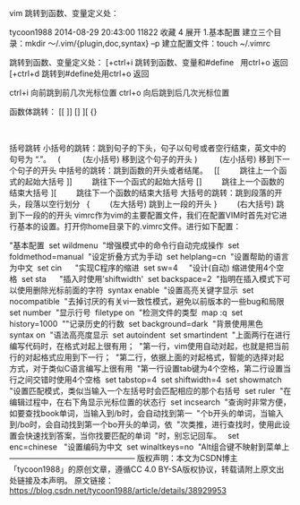 vim 跳转到函数、变量定义处：

tycoon1988 2014-08-29 20:43:00  11822  收藏 4
展开
1.基本配置
建立三个目录：mkdir ～/.vim/{plugin,doc,syntax} –p
建立配置文件：touch ~/.vimrc

跳转到函数、变量定义处：
[+ctrl+i 跳转到函数、变量和#define   用ctrl+o 返回
[+ctrl+d 跳转到#define处用ctrl+o 返回

ctrl+i 向前跳到前几次光标位置
ctrl+o 向后跳到后几次光标位置

函数体跳转：
[[
]]
[]
][
{}

 

括号跳转
小括号的跳转：跳到句子的下头，句子以句号或者空行结束，英文中的句号为 “.”。
 
(          (左小括号) 移到这个句子的开头
)          (左小括号) 移到下一个句子的开头
中括号的跳转：跳到函数的开头或者结尾。
 
[[         跳往上一个函式的起始大括号
]]         跳往下一个函式的起始大括号
[]         跳往上一个函数的结束大括号
][         跳往下一个函数的结束大括号
大括号的跳转：跳到段落的开头，段落以空行划分
 
{         (左大括号) 跳到上一段的开头
}         (右大括号) 跳到下一段的的开头
vimrc作为vim的主要配置文件，我们在配置VIM时首先对它进行基本的设置。打开你home目录下的.vimrc文件。进行如下配置：

"基本配置 
set wildmenu 
"增强模式中的命令行自动完成操作 
set foldmethod=manual 
"设定折叠方式为手动 
set helplang=cn 
"设置帮助的语言为中文 
set cin     
"实现C程序的缩进 
set sw=4    
"设计(自动) 缩进使用4个空格 
set sta     
"插入时使用'shiftwidth' 
set backspace=2 
"指明在插入模式下可以使用删除光标前面的字符 
syntax enable 
"设置高亮关键字显示 
set nocompatible 
"去掉讨厌的有关vi一致性模式，避免以前版本的一些bug和局限 
set number 
"显示行号 
filetype on 
"检测文件的类型 
map :q 
set history=1000 
""记录历史的行数 
set background=dark 
"背景使用黑色 
syntax on 
"语法高亮度显示 
set autoindent 
set smartindent 
"上面两行在进行编写代码时，在格式对起上很有用； 
"第一行，vim使用自动对起，也就是把当前行的对起格式应用到下一行； 
"第二行，依据上面的对起格式，智能的选择对起方式，对于类似C语言编写上很有用 
"第一行设置tab键为4个空格，第二行设置当行之间交错时使用4个空格 
set tabstop=4 
set shiftwidth=4 
set showmatch 
"设置匹配模式，类似当输入一个左括号时会匹配相应的那个右括号 
set ruler 
"在编辑过程中，在右下角显示光标位置的状态行 
set incsearch 
"查询时非常方便，如要查找book单词，当输入到/b时，会自动找到第一 
"个b开头的单词，当输入到/bo时，会自动找到第一个bo开头的单词，依 
"次类推，进行查找时，使用此设置会快速找到答案，当你找要匹配的单词 
"时，别忘记回车。 
 set enc=chinese  
"设置编码为中文 
set winaltkeys=no 
"Alt组合键不映射到菜单上
————————————————
版权声明：本文为CSDN博主「tycoon1988」的原创文章，遵循CC 4.0 BY-SA版权协议，转载请附上原文出处链接及本声明。
原文链接：https://blog.csdn.net/tycoon1988/article/details/38929953